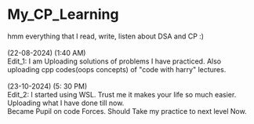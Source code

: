 # My_CP_Learning
hmm everything that I read, write, listen about DSA and CP :) </br>                                                                                                       
(22-08-2024) (1:40 AM) </br>
Edit_1: I am Uploading solutions of problems I have practiced. Also uploading cpp codes(oops concepts) of "code with harry" lectures. </br>
</br>
(23-10-2024) (5: 30 PM) </br>
Edit_2:
I started using WSL. Trust me it makes your life so much easier. </br>
Uploading what I have done till now. </br>
Became Pupil on code Forces. Should Take my practice to next level Now. 
